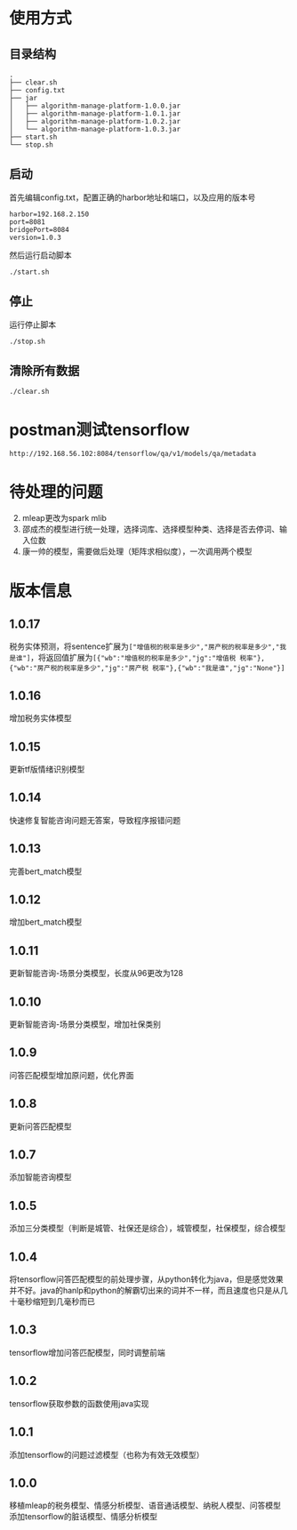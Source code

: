 # 使用方式

## 目录结构

```
.
├── clear.sh
├── config.txt
├── jar
│   ├── algorithm-manage-platform-1.0.0.jar
│   ├── algorithm-manage-platform-1.0.1.jar
│   ├── algorithm-manage-platform-1.0.2.jar
│   └── algorithm-manage-platform-1.0.3.jar
├── start.sh
└── stop.sh
```



## 启动

首先编辑config.txt，配置正确的harbor地址和端口，以及应用的版本号

```
harbor=192.168.2.150
port=8081
bridgePort=8084
version=1.0.3
```

然后运行启动脚本

```
./start.sh
```

## 停止

运行停止脚本

```
./stop.sh
```

## 清除所有数据

```
./clear.sh
```



# postman测试tensorflow

```
http://192.168.56.102:8084/tensorflow/qa/v1/models/qa/metadata
```



# 待处理的问题

2. mleap更改为spark mlib
3. 邵成杰的模型进行统一处理，选择词库、选择模型种类、选择是否去停词、输入位数
4. 康一帅的模型，需要做后处理（矩阵求相似度），一次调用两个模型

# 版本信息

## 1.0.17

税务实体预测，将sentence扩展为`["增值税的税率是多少","房产税的税率是多少","我是谁"]`，将返回值扩展为`[{"wb":"增值税的税率是多少","jg":"增值税 税率"},{"wb":"房产税的税率是多少","jg":"房产税 税率"},{"wb":"我是谁","jg":"None"}]`

## 1.0.16

增加税务实体模型

## 1.0.15

更新tf版情绪识别模型

## 1.0.14

快速修复智能咨询问题无答案，导致程序报错问题

## 1.0.13

完善bert_match模型

## 1.0.12

增加bert_match模型

## 1.0.11

更新智能咨询-场景分类模型，长度从96更改为128

## 1.0.10

更新智能咨询-场景分类模型，增加社保类别

## 1.0.9

问答匹配模型增加原问题，优化界面

## 1.0.8

更新问答匹配模型

## 1.0.7

添加智能咨询模型

## 1.0.5

添加三分类模型（判断是城管、社保还是综合），城管模型，社保模型，综合模型

## 1.0.4

将tensorflow问答匹配模型的前处理步骤，从python转化为java，但是感觉效果并不好。java的hanlp和python的解霸切出来的词并不一样，而且速度也只是从几十毫秒缩短到几毫秒而已

## 1.0.3

tensorflow增加问答匹配模型，同时调整前端

## 1.0.2

tensorflow获取参数的函数使用java实现

## 1.0.1

添加tensorflow的问题过滤模型（也称为有效无效模型）

## 1.0.0

移植mleap的税务模型、情感分析模型、语音通话模型、纳税人模型、问答模型
添加tensorflow的脏话模型、情感分析模型
